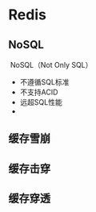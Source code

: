# Redis

## NoSQL

​    NoSQL（Not Only SQL）

- 不遵循SQL标准
- 不支持ACID
- 远超SQL性能
- 

## 缓存雪崩

## 缓存击穿

## 缓存穿透